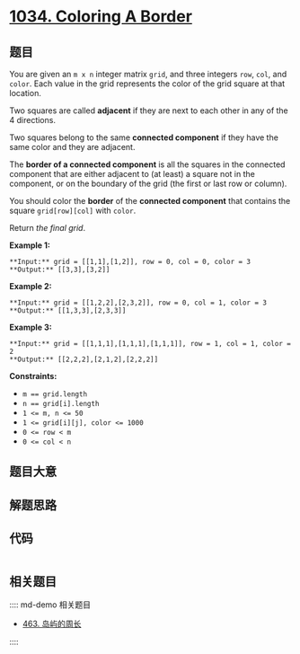 # [1034. Coloring A Border](https://leetcode.com/problems/coloring-a-border)

## 题目

You are given an `m x n` integer matrix `grid`, and three integers `row`,
`col`, and `color`. Each value in the grid represents the color of the grid
square at that location.

Two squares are called **adjacent** if they are next to each other in any of
the 4 directions.

Two squares belong to the same **connected component** if they have the same
color and they are adjacent.

The **border of a connected component** is all the squares in the connected
component that are either adjacent to (at least) a square not in the
component, or on the boundary of the grid (the first or last row or column).

You should color the **border** of the **connected component** that contains
the square `grid[row][col]` with `color`.

Return _the final grid_.



**Example 1:**

    
    
    **Input:** grid = [[1,1],[1,2]], row = 0, col = 0, color = 3
    **Output:** [[3,3],[3,2]]
    

**Example 2:**

    
    
    **Input:** grid = [[1,2,2],[2,3,2]], row = 0, col = 1, color = 3
    **Output:** [[1,3,3],[2,3,3]]
    

**Example 3:**

    
    
    **Input:** grid = [[1,1,1],[1,1,1],[1,1,1]], row = 1, col = 1, color = 2
    **Output:** [[2,2,2],[2,1,2],[2,2,2]]
    



**Constraints:**

  * `m == grid.length`
  * `n == grid[i].length`
  * `1 <= m, n <= 50`
  * `1 <= grid[i][j], color <= 1000`
  * `0 <= row < m`
  * `0 <= col < n`


## 题目大意

## 解题思路

## 代码

```javascript

```

## 相关题目

:::: md-demo 相关题目
- [463. 岛屿的周长](https://leetcode.com/problems/island-perimeter)

::::
